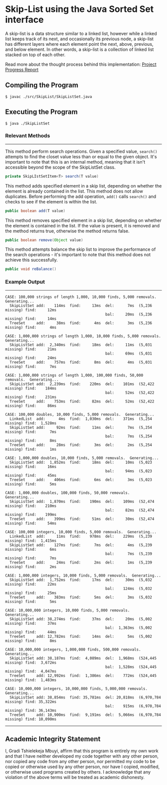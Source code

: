 # Skip-List using the Java Sorted Set interface
A skip-list is a data structure similar to a linked list, however while a linked list keeps track of its next, and occasionally its previous node, a skip-list has different layers where each element point the next, above, previous, and below element. In other words, a skip-list is a collection of linked list stacked on top of each other. <br/>

Read more about the thought process behind this implementation: [Project Progress Report](https://github.com/grxdiii/skip-list-implementation/blob/main/Project%20Progress%20Report.pdf)

## Compiling the Program
```
$ javac ./src/SkipList/SkipListSet.java
```
## Executing the Program
```
$ java ./SkipListSet
```
### Relevant Methods
---
This method perform search operations. Given a specified value, ```search()``` attempts to find the closet value less than or equal to the given object. It's important to note that this is an internal method, meaning that it isn't accessible beyond the scope of the SkipListSet class.
```java
private SkipLIstSetItem<T> search(T value)
```
This method adds specified element in a skip list, depending on whether the element is already contained in the list. This method does not allow duplicates. Before performing the add operation, ```add()``` calls ```search()``` and checks to see if the element is within the list.
```java 
public boolean add(T value)
```
 This method removes specified element in a skip list, depending on whether the element is contained in the list. If the value is present, it is removed and the method returns true, otherwise the method returns false.
```java 
public boolean remove(Object value)
```
This method attempts balance the skip list to improve the performance of the search operations - it's important to note that this method does not achieve this successfully.
```java 
public void reBalance()
```

### Example Output
---
```
CASE: 100,000 strings of length 1,000, 10,000 finds, 5,000 removals.  Generating...
  SkipListSet add:    114ms  find:     13ms  del:      7ms  (5,236 missing) find:     12ms  
                                             bal:     20ms  (5,236 missing) find:     14ms  
  TreeSet     add:     38ms  find:      4ms  del:      3ms  (5,236 missing) find:      4ms  

CASE: 1,000,000 strings of length 1,000, 10,000 finds, 5,000 removals.  Generating...
  SkipListSet add:  2,340ms  find:     18ms  del:     11ms  (5,031 missing) find:     21ms  
                                             bal:     69ms  (5,031 missing) find:     24ms  
  TreeSet     add:    757ms  find:      8ms  del:      4ms  (5,031 missing) find:      7ms  

CASE: 1,000,000 strings of length 1,000, 100,000 finds, 50,000 removals.  Generating...
  SkipListSet add:  2,239ms  find:    220ms  del:    101ms  (52,422 missing) find:    184ms  
                                             bal:     52ms  (52,422 missing) find:    231ms  
  TreeSet     add:    753ms  find:     82ms  del:     52ms  (52,422 missing) find:     86ms  

CASE: 100,000 doubles, 10,000 finds, 5,000 removals.  Generating...
  LinkedList  add:      4ms  find:  1,030ms  del:    371ms  (5,254 missing) find:  1,528ms  
  SkipListSet add:     92ms  find:     11ms  del:      7ms  (5,254 missing) find:      7ms  
                                             bal:      7ms  (5,254 missing) find:      8ms  
  TreeSet     add:     28ms  find:      3ms  del:      2ms  (5,254 missing) find:      1ms  

CASE: 1,000,000 doubles, 10,000 finds, 5,000 removals.  Generating...
  SkipListSet add:  1,852ms  find:     18ms  del:     10ms  (5,023 missing) find:     16ms  
                                             bal:     94ms  (5,023 missing) find:     45ms  
  TreeSet     add:    406ms  find:      6ms  del:      3ms  (5,023 missing) find:      5ms  

CASE: 1,000,000 doubles, 100,000 finds, 50,000 removals.  Generating...
  SkipListSet add:  1,870ms  find:    190ms  del:    109ms  (52,474 missing) find:    210ms  
                                             bal:     82ms  (52,474 missing) find:    199ms  
  TreeSet     add:    399ms  find:     51ms  del:     30ms  (52,474 missing) find:     54ms  

CASE: 100,000 integers, 10,000 finds, 5,000 removals.  Generating...
  LinkedList  add:     11ms  find:    978ms  del:    229ms  (5,239 missing) find:  1,415ms  
  SkipListSet add:    127ms  find:      7ms  del:      4ms  (5,239 missing) find:      6ms  
                                             bal:      7ms  (5,239 missing) find:      7ms  
  TreeSet     add:     24ms  find:      2ms  del:      1ms  (5,239 missing) find:      2ms  

CASE: 1,000,000 integers, 10,000 finds, 5,000 removals.  Generating...
  SkipListSet add:  1,752ms  find:     17ms  del:     30ms  (5,032 missing) find:     22ms  
                                             bal:    124ms  (5,032 missing) find:     25ms  
  TreeSet     add:    383ms  find:      5ms  del:      3ms  (5,032 missing) find:      5ms  

CASE: 10,000,000 integers, 10,000 finds, 5,000 removals.  Generating...
  SkipListSet add: 38,274ms  find:     37ms  del:     20ms  (5,002 missing) find:     37ms  
                                             bal:  1,363ms  (5,002 missing) find:     44ms  
  TreeSet     add: 12,782ms  find:     14ms  del:      5ms  (5,002 missing) find:      8ms  

CASE: 10,000,000 integers, 1,000,000 finds, 500,000 removals.  Generating...
  SkipListSet add: 38,187ms  find:  4,089ms  del:  1,968ms  (524,445 missing) find:  3,672ms  
                                             bal:  1,528ms  (524,445 missing) find:  4,047ms  
  TreeSet     add: 12,992ms  find:  1,386ms  del:    772ms  (524,445 missing) find:  1,483ms  

CASE: 10,000,000 integers, 10,000,000 finds, 5,000,000 removals.  Generating...
  SkipListSet add: 38,854ms  find: 35,781ms  del: 20,818ms  (6,970,784 missing) find: 35,322ms  
                                             bal:    915ms  (6,970,784 missing) find: 36,143ms  
  TreeSet     add: 10,900ms  find:  9,191ms  del:  5,066ms  (6,970,784 missing) find: 10,090ms  

```
---
## Academic Integrity Statement
I, Gradi Tshielekeja Mbuyi, affirm that this program is entirely my own work and that I have neither developed my code together with any other person, nor copied any code from any other person, nor permitted my code to be copied or otherwise used by any other person, nor have I copied, modified, or otherwise used programs created by others. I acknowledge that any violation of the above terms will be treated as academic dishonesty.
